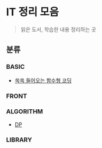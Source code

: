 # IT 정리 모음

> 읽은 도서, 학습한 내용 정리하는 곳

## 분류

### BASIC

- [쏙쏙 들어오는 함수형 코딩](/%EC%8F%99%EC%8F%99%20%ED%95%A8%EC%88%98%ED%98%95%20%EC%BD%94%EB%94%A9/README.md)

### FRONT

### ALGORITHM

- [DP](/algorithms/dp/)

### LIBRARY
